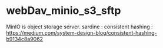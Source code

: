 # webDav_minio_s3_sftp

MinIO is object storage server. 
sardine : 
consistent hashing : https://medium.com/system-design-blog/consistent-hashing-b9134c8a9062
